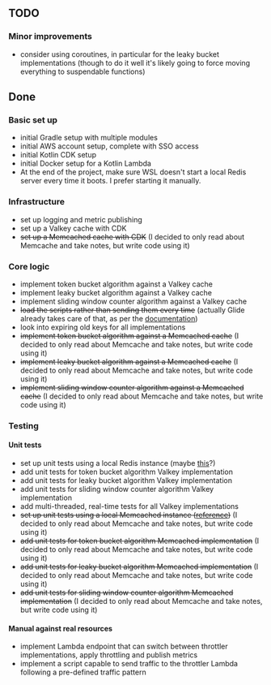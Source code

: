 ## TODO

### Minor improvements

- consider using coroutines, in particular for the leaky bucket implementations (though to do it well it's likely going to force moving everything to suspendable functions)

## Done

### Basic set up 

- initial Gradle setup with multiple modules
- initial AWS account setup, complete with SSO access
- initial Kotlin CDK setup
- initial Docker setup for a Kotlin Lambda
- At the end of the project, make sure WSL doesn't start a local Redis server every time it boots. I prefer starting it manually.

### Infrastructure

- set up logging and metric publishing
- set up a Valkey cache with CDK
- ~~set up a Memcached cache with CDK~~ (I decided to only read about Memcache and take notes, but write code using it)

### Core logic

- implement token bucket algorithm against a Valkey cache
- implement leaky bucket algorithm against a Valkey cache
- implement sliding window counter algorithm against a Valkey cache
- ~~load the scripts rather than sending them every time~~ (actually Glide already takes care of that, as per the [documentation](https://valkey.io/valkey-glide/python/cluster_commands/#glide.async_commands.cluster_commands.ClusterCommands.invoke_script))
- look into expiring old keys for all implementations
- ~~implement token bucket algorithm against a Memcached cache~~ (I decided to only read about Memcache and take notes, but write code using it)
- ~~implement leaky bucket algorithm against a Memcached cache~~ (I decided to only read about Memcache and take notes, but write code using it)
- ~~implement sliding window counter algorithm against a Memcached cache~~ (I decided to only read about Memcache and take notes, but write code using it)

### Testing

#### Unit tests

- set up unit tests using a local Redis instance (maybe [this](https://www.baeldung.com/spring-embedded-redis)?)
- add unit tests for token bucket algorithm Valkey implementation
- add unit tests for leaky bucket algorithm Valkey implementation
- add unit tests for sliding window counter algorithm Valkey implementation
- add multi-threaded, real-time tests for all Valkey implementations
- ~~set up unit tests using a local Memcached instance ([reference](https://www.memcachier.com/documentation/local-usage))~~ (I decided to only read about Memcache and take notes, but write code using it)
- ~~add unit tests for token bucket algorithm Memcached implementation~~ (I decided to only read about Memcache and take notes, but write code using it)
- ~~add unit tests for leaky bucket algorithm Memcached implementation~~ (I decided to only read about Memcache and take notes, but write code using it)
- ~~add unit tests for sliding window counter algorithm Memcached implementation~~ (I decided to only read about Memcache and take notes, but write code using it)

#### Manual against real resources

- implement Lambda endpoint that can switch between throttler implementations, apply throttling and publish metrics
- implement a script capable to send traffic to the throttler Lambda following a pre-defined traffic pattern
